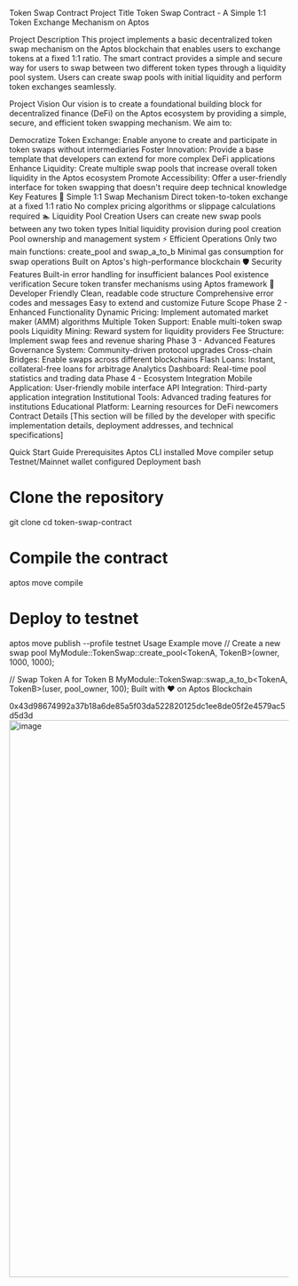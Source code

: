 Token Swap Contract
Project Title
Token Swap Contract - A Simple 1:1 Token Exchange Mechanism on Aptos

Project Description
This project implements a basic decentralized token swap mechanism on the Aptos blockchain that enables users to exchange tokens at a fixed 1:1 ratio. The smart contract provides a simple and secure way for users to swap between two different token types through a liquidity pool system. Users can create swap pools with initial liquidity and perform token exchanges seamlessly.

Project Vision
Our vision is to create a foundational building block for decentralized finance (DeFi) on the Aptos ecosystem by providing a simple, secure, and efficient token swapping mechanism. We aim to:

Democratize Token Exchange: Enable anyone to create and participate in token swaps without intermediaries
Foster Innovation: Provide a base template that developers can extend for more complex DeFi applications
Enhance Liquidity: Create multiple swap pools that increase overall token liquidity in the Aptos ecosystem
Promote Accessibility: Offer a user-friendly interface for token swapping that doesn't require deep technical knowledge
Key Features
🔄 Simple 1:1 Swap Mechanism
Direct token-to-token exchange at a fixed 1:1 ratio
No complex pricing algorithms or slippage calculations required
🏊 Liquidity Pool Creation
Users can create new swap pools between any two token types
Initial liquidity provision during pool creation
Pool ownership and management system
⚡ Efficient Operations
Only two main functions: create_pool and swap_a_to_b
Minimal gas consumption for swap operations
Built on Aptos's high-performance blockchain
🛡️ Security Features
Built-in error handling for insufficient balances
Pool existence verification
Secure token transfer mechanisms using Aptos framework
🔧 Developer Friendly
Clean, readable code structure
Comprehensive error codes and messages
Easy to extend and customize
Future Scope
Phase 2 - Enhanced Functionality
Dynamic Pricing: Implement automated market maker (AMM) algorithms
Multiple Token Support: Enable multi-token swap pools
Liquidity Mining: Reward system for liquidity providers
Fee Structure: Implement swap fees and revenue sharing
Phase 3 - Advanced Features
Governance System: Community-driven protocol upgrades
Cross-chain Bridges: Enable swaps across different blockchains
Flash Loans: Instant, collateral-free loans for arbitrage
Analytics Dashboard: Real-time pool statistics and trading data
Phase 4 - Ecosystem Integration
Mobile Application: User-friendly mobile interface
API Integration: Third-party application integration
Institutional Tools: Advanced trading features for institutions
Educational Platform: Learning resources for DeFi newcomers
Contract Details
[This section will be filled by the developer with specific implementation details, deployment addresses, and technical specifications]

Quick Start Guide
Prerequisites
Aptos CLI installed
Move compiler setup
Testnet/Mainnet wallet configured
Deployment
bash
# Clone the repository
git clone <repository-url>
cd token-swap-contract

# Compile the contract
aptos move compile

# Deploy to testnet
aptos move publish --profile testnet
Usage Example
move
// Create a new swap pool
MyModule::TokenSwap::create_pool<TokenA, TokenB>(owner, 1000, 1000);

// Swap Token A for Token B
MyModule::TokenSwap::swap_a_to_b<TokenA, TokenB>(user, pool_owner, 100);
Built with ❤️ on Aptos Blockchain

0x43d98674992a37b18a6de85a5f03da522820125dc1ee8de05f2e4579ac5d5d3d
<img width="1849" height="1003" alt="image" src="https://github.com/user-attachments/assets/95135b0b-f93b-4445-8662-fbaf453bf9af" />

